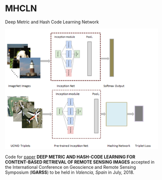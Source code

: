 # MHCLN 
Deep Metric and Hash Code Learning Network

![MHCLN Overall Structure](./UCMD/imgs/overview_mhcln.png?raw=true "Overview of MHCLN Training ")

Code for [paper](https://www.igarss2018.org/Papers/viewpapers.asp?papernum=3006) 
**DEEP METRIC AND HASH-CODE LEARNING FOR CONTENT-BASED RETRIEVAL OF REMOTE SENSING IMAGES** 
accepted in the International Conference on Geoscience and Remote Sensing Symposium (**IGARSS**) 
to be held in *Valencia, Spain* in July, 2018.

